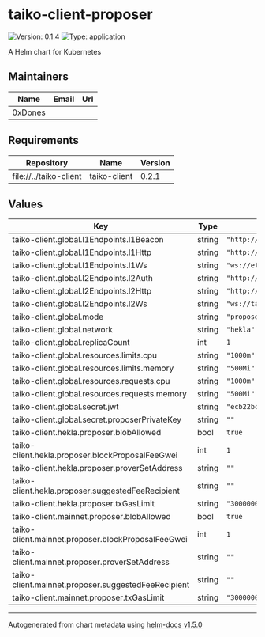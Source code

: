 # taiko-client-proposer

![Version: 0.1.4](https://img.shields.io/badge/Version-0.1.4-informational?style=flat-square) ![Type: application](https://img.shields.io/badge/Type-application-informational?style=flat-square)

A Helm chart for Kubernetes

## Maintainers

| Name | Email | Url |
| ---- | ------ | --- |
| 0xDones |  |  |

## Requirements

| Repository | Name | Version |
|------------|------|---------|
| file://../taiko-client | taiko-client | 0.2.1 |

## Values

| Key | Type | Default | Description |
|-----|------|---------|-------------|
| taiko-client.global.l1Endpoints.l1Beacon | string | `"http://ethereum-node-holesky-beacon:5052"` |  |
| taiko-client.global.l1Endpoints.l1Http | string | `"http://ethereum-node-holesky-execution:8545"` |  |
| taiko-client.global.l1Endpoints.l1Ws | string | `"ws://ethereum-node-holesky-execution:8545"` |  |
| taiko-client.global.l2Endpoints.l2Auth | string | `"http://taiko-node-taiko-geth:8551"` |  |
| taiko-client.global.l2Endpoints.l2Http | string | `"http://taiko-node-taiko-geth:8545"` |  |
| taiko-client.global.l2Endpoints.l2Ws | string | `"ws://taiko-node-taiko-geth:8546"` |  |
| taiko-client.global.mode | string | `"proposer"` |  |
| taiko-client.global.network | string | `"hekla"` |  |
| taiko-client.global.replicaCount | int | `1` |  |
| taiko-client.global.resources.limits.cpu | string | `"1000m"` |  |
| taiko-client.global.resources.limits.memory | string | `"500Mi"` |  |
| taiko-client.global.resources.requests.cpu | string | `"1000m"` |  |
| taiko-client.global.resources.requests.memory | string | `"500Mi"` |  |
| taiko-client.global.secret.jwt | string | `"ecb22bc24e7d4061f7ed690ccd5846d7d73f5d2b9733267e12f56790398d908a"` |  |
| taiko-client.global.secret.proposerPrivateKey | string | `""` |  |
| taiko-client.hekla.proposer.blobAllowed | bool | `true` |  |
| taiko-client.hekla.proposer.blockProposalFeeGwei | int | `1` |  |
| taiko-client.hekla.proposer.proverSetAddress | string | `""` |  |
| taiko-client.hekla.proposer.suggestedFeeRecipient | string | `""` |  |
| taiko-client.hekla.proposer.txGasLimit | string | `"3000000"` |  |
| taiko-client.mainnet.proposer.blobAllowed | bool | `true` |  |
| taiko-client.mainnet.proposer.blockProposalFeeGwei | int | `1` |  |
| taiko-client.mainnet.proposer.proverSetAddress | string | `""` |  |
| taiko-client.mainnet.proposer.suggestedFeeRecipient | string | `""` |  |
| taiko-client.mainnet.proposer.txGasLimit | string | `"3000000"` |  |

----------------------------------------------
Autogenerated from chart metadata using [helm-docs v1.5.0](https://github.com/norwoodj/helm-docs/releases/v1.5.0)
